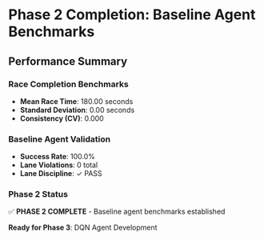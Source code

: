 # Phase 2 Completion: Baseline Agent Benchmarks

## Performance Summary

### Race Completion Benchmarks
- **Mean Race Time**: 180.00 seconds
- **Standard Deviation**: 0.00 seconds
- **Consistency (CV)**: 0.000

### Baseline Agent Validation
- **Success Rate**: 100.0%
- **Lane Violations**: 0 total
- **Lane Discipline**: ✓ PASS

### Phase 2 Status
✅ **PHASE 2 COMPLETE** - Baseline agent benchmarks established

**Ready for Phase 3**: DQN Agent Development
